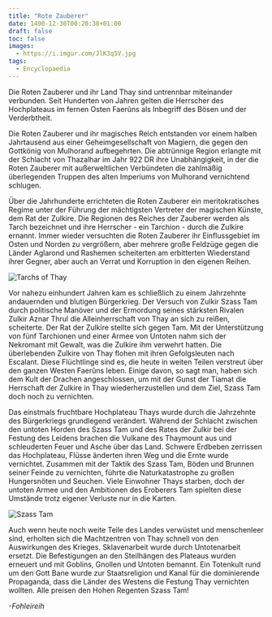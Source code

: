 ```yaml
---
title: "Rote Zauberer"
date: 1490-12-30T00:20:38+01:00
draft: false
toc: false
images:
  - https://i.imgur.com/JlK3q5V.jpg
tags: 
  - Encyclopaedia
---
```


Die Roten Zauberer und ihr Land Thay sind untrennbar miteinander verbunden. Seit Hunderten von Jahren gelten die Herrscher des Hochplateaus im fernen Osten Faerûns als Inbegriff des Bösen und der Verderbtheit.

Die Roten Zauberer und ihr magisches Reich entstanden vor einem halben Jahrtausend aus einer Geheimgesellschaft von Magiern, die gegen den Gottkönig von Mulhorand aufbegehrten. Die abtrünnige Region erlangte mit der Schlacht von Thazalhar im Jahr 922 DR ihre Unabhängigkeit, in der die Roten Zauberer mit außerweltlichen Verbündeten die zahlmäßig überlegenden Truppen des alten Imperiums von Mulhorand vernichtend schlugen.

Über die Jahrhunderte errichteten die Roten Zauberer ein meritokratisches Regime unter der Führung der mächtigsten Vertreter der magischen Künste, dem Rat der Zulkire. Die Regionen des Reiches der Zauberer werden als Tarch bezeichnet und ihre Herrscher - ein Tarchion - durch die Zulkire ernannt. Immer wieder versuchten die Roten Zauberer ihr Einflussgebiet im Osten und Norden zu vergrößern, aber mehrere große Feldzüge gegen die Länder Aglarond und Rashemen scheiterten am erbitterten Wiederstand ihrer Gegner, aber auch an Verrat und Korruption in den eigenen Reihen.

![Tarchs of Thay](https://i.imgur.com/U0Y4T1E.png)

Vor nahezu einhundert Jahren kam es schließlich zu einem Jahrzehnte andauernden und blutigen Bürgerkrieg. Der Versuch von Zulkir Szass Tam durch politische Manöver und der Ermordung seines stärksten Rivalen Zulkir Aznar Thrul die Alleinherrschaft von Thay an sich zu reißen, scheiterte. Der Rat der Zulkire stellte sich gegen Tam. Mit der Unterstützung von fünf Tarchionen und einer Armee von Untoten nahm sich der Nekromant mit Gewalt, was die Zulkire ihm verwehrt hatten. Die überlebenden Zulkire von Thay flohen mit ihren Gefolgsleuten nach Escalant. Diese Flüchtlinge sind es, die heute in weiten Teilen verstreut über den ganzen Westen Faerûns leben. Einige davon, so sagt man, haben sich dem Kult der Drachen angeschlossen, um mit der Gunst der Tiamat die Herrschaft der Zulkire in Thay wiederherzustellen und dem Ziel, Szass Tam doch noch zu vernichten.

Das einstmals fruchtbare Hochplateau Thays wurde durch die Jahrzehnte des Bürgerkriegs grundlegend verändert. Während der Schlacht zwischen den untoten Horden des Szass Tam und des Rates der Zulkir bei der Festung des Leidens brachen die Vulkane des Thaymount aus und schleuderten Feuer und Asche über das Land. Schwere Erdbeben zerrissen das Hochplateau, Flüsse änderten ihren Weg und die Ernte wurde vernichtet. Zusammen mit der Taktik des Szass Tam, Böden und Brunnen seiner Feinde zu vernichten, führte die Naturkatastrophe zu großen Hungersnöten und Seuchen. Viele Einwohner Thays starben, doch der untoten Armee und den Ambitionen des Eroberers Tam spielten diese Umstände trotz eigener Verluste nur in die Karten. 

![Szass Tam](https://i.imgur.com/qtcNKOQ.png)

Auch wenn heute noch weite Teile des Landes verwüstet und menschenleer sind, erholten sich die Machtzentren von Thay schnell von den Auswirkungen des Krieges. Sklavenarbeit wurde durch Untotenarbeit ersetzt. Die Befestigungen an den Steilhängen des Plateaus wurden erneuert und mit Goblins, Gnollen und Untoten bemannt. Ein Totenkult rund um den Gott Bane wurde zur Staatsreligion und Kanal für die dominierende Propaganda, dass die Länder des Westens die Festung Thay vernichten wollten. Alle preisen den Hohen Regenten Szass Tam!

_-Fohleireih_